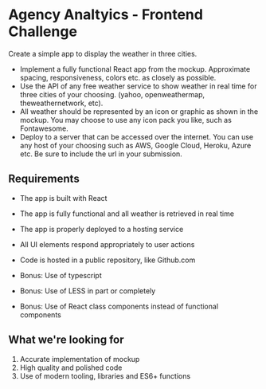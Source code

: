 # Agency Analtyics - Frontend Challenge

Create a simple app to display the weather in three cities.

- Implement a fully functional React app from the mockup. Approximate spacing, responsiveness, colors etc. as closely as possible.
- Use the API of any free weather service to show weather in real time for three cities of your choosing. (yahoo, openweathermap, theweathernetwork, etc).
- All weather should be represented by an icon or graphic as shown in the mockup. You may choose to use any icon pack you like, such as Fontawesome.
- Deploy to a server that can be accessed over the internet. You can use any host of your choosing such as AWS, Google Cloud, Heroku, Azure etc. Be sure to include the url in your submission.

## Requirements

- The app is built with React
- The app is fully functional and all weather is retrieved in real time
- The app is properly deployed to a hosting service
- All UI elements respond appropriately to user actions
- Code is hosted in a public repository, like Github.com

- Bonus: Use of typescript
- Bonus: Use of LESS in part or completely
- Bonus: Use of React class components instead of functional components

## What we're looking for

1. Accurate implementation of mockup
2. High quality and polished code
3. Use of modern tooling, libraries and ES6+ functions